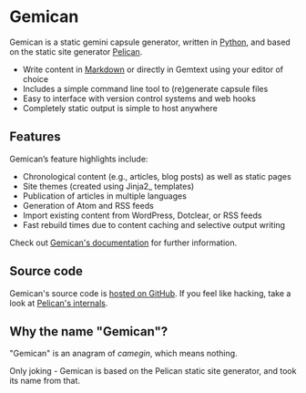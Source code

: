 # Gemican

Gemican is a static gemini capsule generator, written in [Python](https://www.python.org/), and based on the static site generator [Pelican](https://github.com/getpelican/pelican).

* Write content in [Markdown](https://daringfireball.net/projects/markdown/) or directly in Gemtext using your editor of choice
* Includes a simple command line tool to (re)generate capsule files
* Easy to interface with version control systems and web hooks
* Completely static output is simple to host anywhere


## Features

Gemican’s feature highlights include:

* Chronological content (e.g., articles, blog posts) as well as static pages
* Site themes (created using Jinja2_ templates)
* Publication of articles in multiple languages
* Generation of Atom and RSS feeds
* Import existing content from WordPress, Dotclear, or RSS feeds
* Fast rebuild times due to content caching and selective output writing

Check out [Gemican's documentation](gemini://gemini.hyperlinkyourheart.com/gemicandocs/) for further information.


## Source code

Gemican's source code is [hosted on GitHub](https://github.com/khoulihan/gemican). If you feel like hacking, take a look at [Pelican's internals](gemini://gemini.hyperlinkyourheart.com/gemicandocs/pages/gemican-internals.gmi).


## Why the name "Gemican"?

"Gemican" is an anagram of *camegin*, which means nothing.

Only joking - Gemican is based on the Pelican static site generator, and took its name from that.
